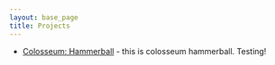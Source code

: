 ```yaml
---
layout: base_page
title: Projects
---
```


- [Colosseum: Hammerball](http://marketplace.xbox.com/en-US/Product/Colosseum-Hammerball/66acd000-77fe-1000-9115-d8025855032c) - this is colosseum hammerball. Testing!